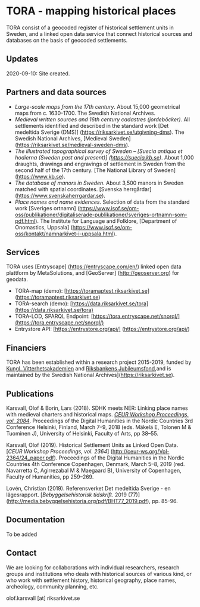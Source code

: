 # TORA - mapping historical places
TORA consist of a geocoded register of historical settlement units in Sweden, and a linked open data service that connect historical sources and databases on the basis of geocoded settlements.

## Updates
2020-09-10: Site created. 

## Partners and data sources
- *Large-scale maps from the 17th century*. About 15,000 geometrical maps from c. 1630-1700. The Swedish National Archives.
- *Medieval written sources and 16th century cadastres (jordeböcker)*. All settlements identified and described in the standard work [Det medeltida Sverige (DMS)] (https://riksarkivet.se/utgivning-dms). The Swedish National Archives, [Medieval Sweden] (https://riksarkivet.se/medieval-sweden-dms).
- *The illustrated topographical survey of Sweden – [Suecia antiqua et hodierna (Sweden past and present)] (https://suecia.kb.se)*. About 1,000 draughts, drawings and engravings of settlement in Sweden from the second half of the 17th century. [The National Library of Sweden] (https://www.kb.se).
- *The database of manors in Sweden*. About 3,500 manors in Sweden matched with spatial coordinates. [Svenska herrgårdar] (https://www.svenskaherrgardar.se).
- *Place names and name evidences*. Selection of data from the standard work [Sveriges ortnamn] (https://www.isof.se/om-oss/publikationer/digitaliserade-publikationer/sveriges-ortnamn-som-pdf.html). The Institute for Language and Folklore, [Department of Onomastics, Uppsala] (https://www.isof.se/om-oss/kontakt/namnarkivet-i-uppsala.html).

## Services
TORA uses [Entryscape] (https://entryscape.com/en/) linked open data plattform by MetaSolutions, and [GeoServer] (http://geoserver.org) for geodata.

- TORA-map (demo): [https://toramaptest.riksarkivet.se] (https://toramaptest.riksarkivet.se)
- TORA-search (demo): [https://data.riksarkivet.se/tora](https://data.riksarkivet.se/tora)
- TORA-LOD, SPARQL Endpoint: [https://tora.entryscape.net/snorql/](https://tora.entryscape.net/snorql/)
- Entrystore API: [https://entrystore.org/api/] (https://entrystore.org/api/)

## Financiers
TORA has been established within a research project 2015-2019, funded by [Kungl. Vitterhetsakademien](http://www.vitterhetsakad.se) and [Riksbankens Jubileumsfond](https://www.rj.se/),and is maintained by the Swedish National Archives](https://riksarkivet.se).

## Publications
Karsvall, Olof & Borin, Lars (2018). SDHK meets NER: Linking place names with medieval charters and historical maps. [*CEUR Workshop Proceedings, vol. 2084*](http://ceur-ws.org/Vol-2084/paper3.pdf). Proceedings of the Digital Humanities in the Nordic Countries 3rd Conference Helsinki, Finland, March 7–9, 2018 (eds. Mäkelä E, Tolonen M & Tuominen J), University of Helsinki, Faculty of Arts, pp 38–55.

Karsvall, Olof (2019). Historical Settlement Units as Linked Open Data. [*CEUR Workshop Proceedings, vol. 2364*] (http://ceur-ws.org/Vol-2364/24_paper.pdf). Proceedings of the Digital Humanities in the Nordic Countries 4th Conference Copenhagen, Denmark, March 5–8, 2019 (red. Navarretta C, Agirrezabal M & Maegaard B), University of Copenhagen, Faculty of Humanities, pp 259–269.

Lovén, Christian (2019). Referensverket Det medeltida Sverige - en lägesrapport. [*Bebyggelsehistorisk tidskrift*. 2019 (77)] (http://media.bebyggelsehistoria.org/pdf/BHT77_2019.pdf), pp. 85-96.

## Documentation
To be added

## Contact
We are looking for collaborations with individual researchers, research groups and institutions who deals with historical sources of various kind, or who work with settlement history, historical geography, place names, archeology, community planning, etc.

olof.karsvall [at] riksarkivet.se

